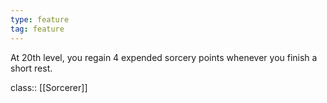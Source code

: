 ```yaml
---
type: feature
tag: feature
---
```


At 20th level, you regain 4 expended sorcery points whenever you finish a short rest.

class:: [[Sorcerer]]
